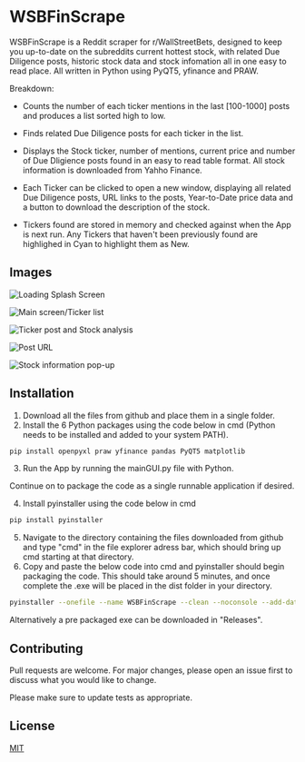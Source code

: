 # WSBFinScrape

WSBFinScrape is a Reddit scraper for r/WallStreetBets, designed to keep you up-to-date on the subreddits current hottest stock, with related Due Diligence posts, historic stock data and stock infomation all in one easy to read place. All written in Python using PyQT5, yfinance and PRAW.

Breakdown:

* Counts the number of each ticker mentions in the last [100-1000] posts and produces a list sorted high to low.

* Finds related Due Diligence posts for each ticker in the list.

* Displays the Stock ticker, number of mentions, current price and number of Due Dligience posts found in an easy to read table format. All stock information is downloaded from Yahho Finance.

* Each Ticker can be clicked to open a new window, displaying all related Due Diligence posts, URL links to the posts, Year-to-Date price data and a button to download the description of the stock.

* Tickers found are stored in memory and checked against when the App is next run. Any Tickers that haven't been previously found are highlighed in Cyan to highlight them as New.

## Images
![Loading Splash Screen](https://github.com/Nebulezz/WSBFinScrape/blob/master/Images/1%20-%20kBzXJ9f.png?raw=true)

![Main screen/Ticker list](https://github.com/Nebulezz/WSBFinScrape/blob/master/Images/2%20-%207eRJ7B5.png?raw=true)

![Ticker post and Stock analysis](https://github.com/Nebulezz/WSBFinScrape/blob/master/Images/3%20-%20WtJZpXe.png?raw=true)

![Post URL](https://github.com/Nebulezz/WSBFinScrape/blob/master/Images/4%20-%209JwJrAk.png?raw=true)

![Stock information pop-up](https://github.com/Nebulezz/WSBFinScrape/blob/master/Images/5%20-%20D1IkuE1.png?raw=true)

## Installation

1. Download all the files from github and place them in a single folder.
2. Install the 6 Python packages using the code below in cmd (Python needs to be installed and added to your system PATH). 
```bash
pip install openpyxl praw yfinance pandas PyQT5 matplotlib
```
3. Run the App by running the mainGUI.py file with Python.

Continue on to package the code as a single runnable application if desired.

4. Install pyinstaller using the code below in cmd
```bash
pip install pyinstaller
```
5. Navigate to the directory containing the files downloaded from github and type "cmd" in the file explorer adress bar, which should bring up cmd starting at that directory.
6. Copy and paste the below code into cmd and pyinstaller should begin packaging the code. This should take around 5 minutes, and once complete the .exe will be placed in the dist folder in your directory.
```bash
pyinstaller --onefile --name WSBFinScrape --clean --noconsole --add-data gorillaicon.jpg;. --add-data WallStreetBets.png;. --icon=gorillaicon_UrM_icon.ico mainGUI.py
```

Alternatively a pre packaged exe can be downloaded in "Releases".

## Contributing
Pull requests are welcome. For major changes, please open an issue first to discuss what you would like to change.

Please make sure to update tests as appropriate.

## License
[MIT](https://choosealicense.com/licenses/mit/)
